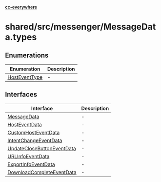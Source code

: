 [**cc-everywhere**](../../../../index.md)

<HorizontalLine />

# shared/src/messenger/MessageData.types

## Enumerations

| Enumeration | Description |
| ------ | ------ |
| [HostEventType](enumerations/host-event-type.md) | - |

## Interfaces

| Interface | Description |
| ------ | ------ |
| [MessageData](interfaces/message-data.md) | - |
| [HostEventData](interfaces/host-event-data.md) | - |
| [CustomHostEventData](interfaces/custom-host-event-data.md) | - |
| [IntentChangeEventData](interfaces/intent-change-event-data.md) | - |
| [UpdateCloseButtonEventData](interfaces/update-close-button-event-data.md) | - |
| [URLInfoEventData](interfaces/url-info-event-data.md) | - |
| [ExportInfoEventData](interfaces/export-info-event-data.md) | - |
| [DownloadCompleteEventData](interfaces/download-complete-event-data.md) | - |
